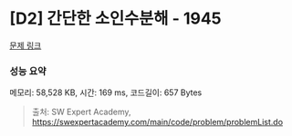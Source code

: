 # [D2] 간단한 소인수분해 - 1945 

[문제 링크](https://swexpertacademy.com/main/code/problem/problemDetail.do?contestProbId=AV5Pl0Q6ANQDFAUq) 

### 성능 요약

메모리: 58,528 KB, 시간: 169 ms, 코드길이: 657 Bytes



> 출처: SW Expert Academy, https://swexpertacademy.com/main/code/problem/problemList.do